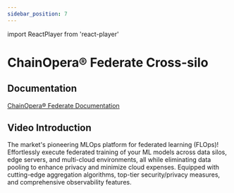 ```yaml
---
sidebar_position: 7
---
```


import ReactPlayer from 'react-player'

# ChainOpera® Federate Cross-silo

## Documentation

[ChainOpera® Federate Documentation](./../federate/index.md)

## Video Introduction

The market's pioneering MLOps platform for federated learning (FLOps)! Effortlessly execute federated training of your ML models across data silos, edge servers, and multi-cloud environments, all while eliminating data pooling to enhance privacy and minimize cloud expenses. Equipped with cutting-edge aggregation algorithms, top-tier security/privacy measures, and comprehensive observability features.

<ReactPlayer playing controls url='https://tensoropera.ai/octopus_index.mp4' width="100%" height="528px"/>
